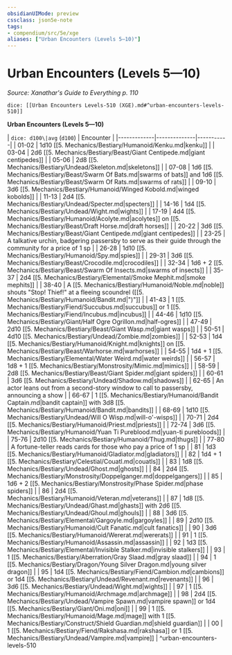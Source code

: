 ```yaml
---
obsidianUIMode: preview
cssclass: json5e-note
tags:
- compendium/src/5e/xge
aliases: ["Urban Encounters (Levels 5—10)"]
---
```

# Urban Encounters (Levels 5—10)
*Source: Xanathar's Guide to Everything p. 110* 

`dice: [[Urban Encounters Levels-510 (XGE).md#^urban-encounters-levels-510]]`

**Urban Encounters (Levels 5—10)**

| `dice: d100\|avg` (`d100`) | Encounter |
|-------------|--------------|-----------|
| 01-02 | 1d10 [[5. Mechanics/Bestiary/Humanoid/Kenku.md|kenku]] |
| 03-04 | 2d6 [[5. Mechanics/Bestiary/Beast/Giant Centipede.md|giant centipedes]] |
| 05-06 | 2d8 [[5. Mechanics/Bestiary/Undead/Skeleton.md|skeletons]] |
| 07-08 | 1d6 [[5. Mechanics/Bestiary/Beast/Swarm Of Bats.md|swarms of bats]] and 1d6 [[5. Mechanics/Bestiary/Beast/Swarm Of Rats.md|swarms of rats]] |
| 09-10 | 3d6 [[5. Mechanics/Bestiary/Humanoid/Winged Kobold.md|winged kobolds]] |
| 11-13 | 2d4 [[5. Mechanics/Bestiary/Undead/Specter.md|specters]] |
| 14-16 | 1d4 [[5. Mechanics/Bestiary/Undead/Wight.md|wights]] |
| 17-19 | 4d4 [[5. Mechanics/Bestiary/Humanoid/Acolyte.md|acolytes]] on [[5. Mechanics/Bestiary/Beast/Draft Horse.md|draft horses]] |
| 20-22 | 3d6 [[5. Mechanics/Bestiary/Beast/Giant Centipede.md|giant centipedes]] |
| 23-25 | A talkative urchin, badgering passersby to serve as their guide through the community for a price of 1 sp |
| 26-28 | 1d10 [[5. Mechanics/Bestiary/Humanoid/Spy.md|spies]] |
| 29-31 | 3d6 [[5. Mechanics/Bestiary/Beast/Crocodile.md|crocodiles]] |
| 32-34 | 1d6 + 2 [[5. Mechanics/Bestiary/Beast/Swarm Of Insects.md|swarms of insects]] |
| 35-37 | 2d4 [[5. Mechanics/Bestiary/Elemental/Smoke Mephit.md|smoke mephits]] |
| 38-40 | A [[5. Mechanics/Bestiary/Humanoid/Noble.md|noble]] shouts "Stop! Thief!" at a fleeing scoundrel ([[5. Mechanics/Bestiary/Humanoid/Bandit.md|")"]] |
| 41-43 | 1 [[5. Mechanics/Bestiary/Fiend/Succubus.md|succubus]] or 1 [[5. Mechanics/Bestiary/Fiend/Incubus.md|incubus]] |
| 44-46 | 1d10 [[5. Mechanics/Bestiary/Giant/Half Ogre Ogrillon.md|half-ogres]] |
| 47-49 | 2d10 [[5. Mechanics/Bestiary/Beast/Giant Wasp.md|giant wasps]] |
| 50-51 | 4d10 [[5. Mechanics/Bestiary/Undead/Zombie.md|zombies]] |
| 52-53 | 1d4 [[5. Mechanics/Bestiary/Humanoid/Knight.md|knights]] on [[5. Mechanics/Bestiary/Beast/Warhorse.md|warhorses]] |
| 54-55 | 1d4 + 1 [[5. Mechanics/Bestiary/Elemental/Water Weird.md|water weirds]] |
| 56-57 | 1d8 + 1 [[5. Mechanics/Bestiary/Monstrosity/Mimic.md|mimics]] |
| 58-59 | 2d8 [[5. Mechanics/Bestiary/Beast/Giant Spider.md|giant spiders]] |
| 60-61 | 3d6 [[5. Mechanics/Bestiary/Undead/Shadow.md|shadows]] |
| 62-65 | An actor leans out from a second-story window to call to passersby, announcing a show |
| 66-67 | 1 [[5. Mechanics/Bestiary/Humanoid/Bandit Captain.md|bandit captain]] with 3d8 [[5. Mechanics/Bestiary/Humanoid/Bandit.md|bandits]] |
| 68-69 | 1d10 [[5. Mechanics/Bestiary/Undead/Will O Wisp.md|will-o'-wisps]] |
| 70-71 | 2d4 [[5. Mechanics/Bestiary/Humanoid/Priest.md|priests]] |
| 72-74 | 3d6 [[5. Mechanics/Bestiary/Humanoid/Yuan Ti Pureblood.md|yuan-ti purebloods]] |
| 75-76 | 2d10 [[5. Mechanics/Bestiary/Humanoid/Thug.md|thugs]] |
| 77-80 | A fortune-teller reads cards for those who pay a price of 1 sp |
| 81 | 1d3 [[5. Mechanics/Bestiary/Humanoid/Gladiator.md|gladiators]] |
| 82 | 1d4 + 1 [[5. Mechanics/Bestiary/Celestial/Couatl.md|couatls]] |
| 83 | 1d8 [[5. Mechanics/Bestiary/Undead/Ghost.md|ghosts]] |
| 84 | 2d4 [[5. Mechanics/Bestiary/Monstrosity/Doppelganger.md|doppelgangers]] |
| 85 | 1d6 + 2 [[5. Mechanics/Bestiary/Monstrosity/Phase Spider.md|phase spiders]] |
| 86 | 2d4 [[5. Mechanics/Bestiary/Humanoid/Veteran.md|veterans]] |
| 87 | 1d8 [[5. Mechanics/Bestiary/Undead/Ghast.md|ghasts]] with 2d6 [[5. Mechanics/Bestiary/Undead/Ghoul.md|ghouls]] |
| 88 | 3d6 [[5. Mechanics/Bestiary/Elemental/Gargoyle.md|gargoyles]] |
| 89 | 2d10 [[5. Mechanics/Bestiary/Humanoid/Cult Fanatic.md|cult fanatics]] |
| 90 | 3d6 [[5. Mechanics/Bestiary/Humanoid/Wererat.md|wererats]] |
| 91 | 1 [[5. Mechanics/Bestiary/Humanoid/Assassin.md|assassin]] |
| 92 | 1d3 [[5. Mechanics/Bestiary/Elemental/Invisible Stalker.md|invisible stalkers]] |
| 93 | 1 [[5. Mechanics/Bestiary/Aberration/Gray Slaad.md|gray slaad]] |
| 94 | 1 [[5. Mechanics/Bestiary/Dragon/Young Silver Dragon.md|young silver dragon]] |
| 95 | 1d4 [[5. Mechanics/Bestiary/Fiend/Cambion.md|cambions]] or 1d4 [[5. Mechanics/Bestiary/Undead/Revenant.md|revenants]] |
| 96 | 3d6 [[5. Mechanics/Bestiary/Undead/Wight.md|wights]] |
| 97 | 1 [[5. Mechanics/Bestiary/Humanoid/Archmage.md|archmage]] |
| 98 | 2d4 [[5. Mechanics/Bestiary/Undead/Vampire Spawn.md|vampire spawn]] or 1d4 [[5. Mechanics/Bestiary/Giant/Oni.md|oni]] |
| 99 | 1 [[5. Mechanics/Bestiary/Humanoid/Mage.md|mage]] with 1 [[5. Mechanics/Bestiary/Construct/Shield Guardian.md|shield guardian]] |
| 00 | 1 [[5. Mechanics/Bestiary/Fiend/Rakshasa.md|rakshasa]] or 1 [[5. Mechanics/Bestiary/Undead/Vampire.md|vampire]] |
^urban-encounters-levels-510